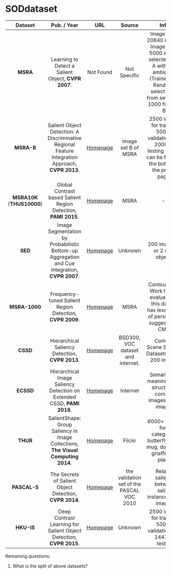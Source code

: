 # SODdataset


Dataset|Pub. / Year|URL|Source|Info.
:-: | :-: | :-: | :-: | :-:
**MSRA**|Learning to Detect a Salient Object, **CVPR 2007**.|Not Found|Not Specific| Image set A: 20840 images, Image set B: 5000 images selected from A with less ambiguity. (Training set: Randomly select 2000 from set A, and 1000 from set B)
**MSRA-B**|Salient Object Detection: A Discriminative Regional Feature Integration Approach, **CVPR 2013**.|[Homepage](https://people.cs.umass.edu/~hzjiang/drfi/)|Image set B of MSRA|2500 images for training, 500 for validation, and 2000 for testing (full list can be found at the bottom of the project page.)
**MSRA10K**<br>(**THUS10000**)|Global Contrast based Salient Region Detection, **PAMI 2015**.|[Homepage](https://mmcheng.net/msra10k/)|MSRA|--
**SED**|Image Segmentation by Probabilistic Bottom-up Aggregation and Cue Integration, **CVPR 2007**.|[Homepage](http://www.wisdom.weizmann.ac.il/~vision/Seg_Evaluation_DB/index.html)|Unknown|200 images, 1 or 2 clear objects.
**MSRA-1000**|Frequency-tuned Salient Region Detection, **CVPR 2009**.|[Homepage](https://ivrlwww.epfl.ch/supplementary_material/RK_CVPR09/) |MSRA| Contour label. Work that be evaluated on this dataset has less power of  persuasion, suggested by CMM.
**CSSD**|Hierarchical Saliency Detection, **CVPR 2013**.|[Homepage](http://www.cse.cuhk.edu.hk/leojia/projects/hsaliency/) |BSD300, VOC dataset and internet.| Complex Scene Saliency Dataset(CSSD). 200 images.
**ECSSD**|Hierarchical Image Saliency Detection on Extended CSSD, **PAMI 2016**.|[Homepage](http://www.cse.cuhk.edu.hk/leojia/projects/hsaliency/dataset.html)|Internet| Semantically meaningful but structurally complex images. 1000 images.
**THUR**|SalientShape: Group Saliency in Image Collections, **The Visual Computing 2014**.|[Homepage](https://mmcheng.net/gsal/)|Flickr| 6000+ images for 5 categories: butterfly, coffe mug, dog jump, griaffe, and plane.
**PASCAL-S**|The Secrets of Salient Object Detection, **CVPR 2014**.|[Homepage](http://cbi.gatech.edu/salobj/)|the validation set of the PASCAL VOC 2010| Relative saliency between salient instances. 850 images.
**HKU-IS**|Deep Contrast Learning for Salient Object Detection, **CVPR 2015**.|[Homepage](https://i.cs.hku.hk/~yzyu/research/deep_saliency.html)|Unknown| 2500 images for training, 500 for validation, and 1447 for testing 




Remaining questions:
1. What is the split of above datasets?

